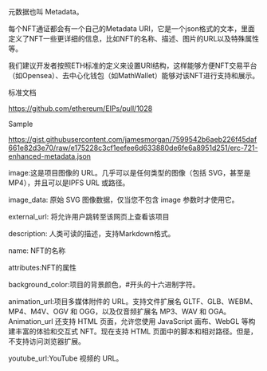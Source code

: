 元数据也叫 Metadata。

每个NFT通证都会有一个自己的Metadata URI，它是一个json格式的文本，里面定义了NFT一些更详细的信息，比如NFT的名称、描述、图片的URL以及特殊属性等。

我们建议开发者按照ETH标准的定义来设置URI结构，这样能够方便NFT交易平台（如Opensea）、去中心化钱包（如MathWallet）能够对该NFT进行支持和展示。

标准文档

<https://github.com/ethereum/EIPs/pull/1028>

Sample

<https://gist.githubusercontent.com/jamesmorgan/7599542b6aeb226f45daf661e82d3e70/raw/e175228c3cf1eefee6d633880de6fe6a8951d251/erc-721-enhanced-metadata.json>

image:这是项目图像的 URL。几乎可以是任何类型的图像（包括 SVG，甚至是 MP4），并且可以是IPFS URL 或路径。

image\_data: 原始 SVG 图像数据，仅当您不包含 image 参数时才使用它。

external\_url: 将允许用户跳转至该网页上查看该项目

description: 人类可读的描述，支持Markdown格式。

name: NFT的名称

attributes:NFT的属性

background\_color:项目的背景颜色，\#开头的十六进制字符。

animation\_url:项目多媒体附件的 URL。支持文件扩展名 GLTF、GLB、WEBM、MP4、M4V、OGV 和 OGG，以及仅音频扩展名 MP3、WAV 和 OGA。Animation\_url 还支持 HTML 页面，允许您使用 JavaScript 画布、WebGL 等构建丰富的体验和交互式 NFT。现在支持 HTML 页面中的脚本和相对路径。但是，不支持访问浏览器扩展。

youtube\_url:YouTube 视频的 URL。